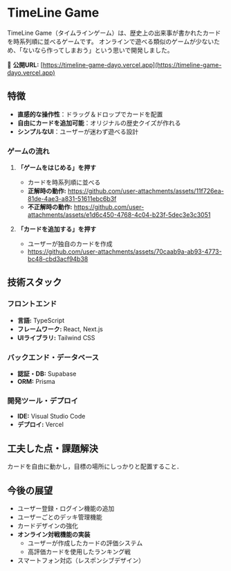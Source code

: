 # TimeLine Game

TimeLine Game（タイムラインゲーム）は、歴史上の出来事が書かれたカードを時系列順に並べるゲームです。
オンラインで遊べる類似のゲームが少ないため、「ないなら作ってしまおう」という思いで開発しました。

📌 **公開URL:** [https://timeline-game-dayo.vercel.app](https://timeline-game-dayo.vercel.app)

## 特徴

- **直感的な操作性**：ドラッグ＆ドロップでカードを配置
- **自由にカードを追加可能**：オリジナルの歴史クイズが作れる
- **シンプルなUI**：ユーザーが迷わず遊べる設計

### ゲームの流れ

1. **「ゲームをはじめる」を押す**

   - カードを時系列順に並べる
   - **正解時の動作:**
     https://github.com/user-attachments/assets/11f726ea-81de-4ae3-a831-51611ebc6b3f
   - **不正解時の動作:**
     https://github.com/user-attachments/assets/e1d6c450-4768-4c04-b23f-5dec3e3c3051

2. **「カードを追加する」を押す**
   - ユーザーが独自のカードを作成
   - https://github.com/user-attachments/assets/70caab9a-ab93-4773-bc48-cbd3acf94b38

## 技術スタック

### フロントエンド

- **言語:** TypeScript
- **フレームワーク:** React, Next.js
- **UIライブラリ:** Tailwind CSS

### バックエンド・データベース

- **認証・DB:** Supabase
- **ORM:** Prisma

### 開発ツール・デプロイ

- **IDE:** Visual Studio Code
- **デプロイ:** Vercel

## 工夫した点・課題解決

カードを自由に動かし，目標の場所にしっかりと配置すること．

## 今後の展望

- ユーザー登録・ログイン機能の追加
- ユーザーごとのデッキ管理機能
- カードデザインの強化
- **オンライン対戦機能の実装**
  - ユーザーが作成したカードの評価システム
  - 高評価カードを使用したランキング戦
- スマートフォン対応（レスポンシブデザイン）
